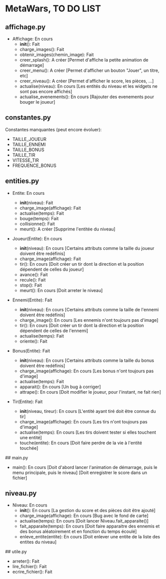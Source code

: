 # MetaWars, TO DO LIST

## affichage.py
- Affichage: En cours
	* __init__(): Fait
	* charge_images(): Fait
	* obtenir_images(chemin_image): Fait
	* creer_splash(): A créer [Permet d'affiche la petite animation de démarrage]
	* creer_menu(): A créer [Permet d'afficher un bouton "Jouer", un titre, etc]
	* creer_niveau(): A créer [Permet d'afficher le score, les pièces, ...]
	* actualise(niveau): En cours [Les entités du niveau et les widgets ne sont pas encore affichés]
	* actualise_evenements(): En cours [Rajouter des evenements pour bouger le joueur]

## constantes.py
Constantes manquantes (peut encore évoluer):
- TAILLE_JOUEUR
- TAILLE_ENNEMI
- TAILLE_BONUS
- TAILLE_TIR
- VITESSE_TIR
- FREQUENCE_BONUS

## entities.py
- Entite: En cours
	* __init__(niveau): Fait
	* charge_image(affichage): Fait
	* actualise(temps): Fait
	* bouge(temps): Fait
	* collisionne(): Fait
	* meurt(): A créer [Supprime l'entitée du niveau]

- Joueur(Entite): En cours
	* __init__(niveau): En cours [Certains attributs comme la taille du joueur doivent être redéfinis]
	* charge_image(affichage): Fait
	* tir(): En cours [Doit créer un tir dont la direction et la position dépendent de celles du joueur]
	* avance(): Fait
	* recule(): Fait
	* stop(): Fait
	* meurt(): En cours [Doit arreter le niveau]

- Ennemi(Entite): Fait
	* __init__(niveau): En cours [Certains attributs comme la taille de l'ennemi doivent être redéfinis]
	* charge_image(): En cours [Les ennemis n'ont toujours pas d'image]
	* tir(): En cours [Doit créer un tir dont la direction et la position dépendent de celles de l'ennemi]
	* actualise(temps): Fait
	* oriente(): Fait

- Bonus(Entite): Fait
	* __init__(niveau): En cours [Certains attributs comme la taille du bonus doivent être redéfinis]
	* charge_image(affichage): En cours [Les bonus n'ont toujours pas d'image]
	* actualise(temps): Fait
	* apparait(): En cours [Un bug à corriger]
	* attrape(): En cours [Doit modifier le joueur, pour l'instant, ne fait rien]

- Tir(Entite): Fait
	* __init__(niveau, tireur): En cours [L'entité ayant tiré doit être connue du tir]
	* charge_image(affichage): En cours [Les tirs n'ont toujours pas d'image]
	* actualise(temps): En cours [Les tirs doivent tester si elles touchent une entité]
	* touche(entite): En cours [Doit faire perdre de la vie à l'entité touchée]

## main.py
- main(): En cours [Doit d'abord lancer l'animation de démarrage, puis le menu principale, puis le niveau]
	[Doit enregistrer le score dans un fichier]

## niveau.py
- Niveau: En cours
	* __init__(): En cours [La gestion du score et des pièces doit être ajouté]
	* charge_image(affichage): En cours [Bug avec le fond de carte]
	* actualise(temps): En cours [Doit lancer Niveau.fait_apparaite()]
	* fait_apparaite(temps): En cours [Doit faire apparaitre des ennemis et des bonus aléatoirement et en fonction du temps écoulé]
	* enleve_entite(entite): En cours [Doit enlever une entite de la liste des entites du niveau]

## utile.py
- arreter(): Fait
- lire_fichier(): Fait
- ecrire_fichier(): Fait